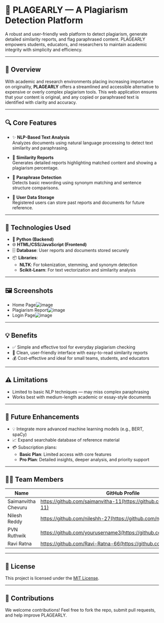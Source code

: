 # 📄 PLAGEARLY — A Plagiarism Detection Platform

A robust and user-friendly web platform to detect plagiarism, generate detailed similarity reports, and flag paraphrased content. PLAGEARLY empowers students, educators, and researchers to maintain academic integrity with simplicity and efficiency.

---

## 🚀 Overview

With academic and research environments placing increasing importance on originality, **PLAGEARLY** offers a streamlined and accessible alternative to expensive or overly complex plagiarism tools. This web application ensures that your content is original, and any copied or paraphrased text is identified with clarity and accuracy.

---

## 🔍 Core Features

- ✨ **NLP-Based Text Analysis**  
  Analyzes documents using natural language processing to detect text similarity and paraphrasing.

- 📄 **Similarity Reports**  
  Generates detailed reports highlighting matched content and showing a plagiarism percentage.

- 🔁 **Paraphrase Detection**  
  Detects basic rewording using synonym matching and sentence structure comparisons.

- 📂 **User Data Storage**  
  Registered users can store past reports and documents for future reference.

---

## 🧠 Technologies Used

- 🧰 **Python (Backend)**
- 🌐 **HTML/CSS/JavaScript (Frontend)**
- 🗄️ **Database**: User reports and documents stored securely
- 📦 **Libraries**:
  - **NLTK**: For tokenization, stemming, and synonym detection
  - **Scikit-Learn**: For text vectorization and similarity analysis

---

## 🖼️ Screenshots



- Home Page![image](https://github.com/user-attachments/assets/08eec000-174f-46b6-81dc-cfeb003ae57a)
- Plagiarism Report![image](https://github.com/user-attachments/assets/49fb54e0-77af-4289-b148-7b31a528a4f0)
- Login Page![image](https://github.com/user-attachments/assets/fe30606a-ac7c-469f-a068-f39ba08eee14)


---

## 💡 Benefits

- ✅ Simple and effective tool for everyday plagiarism checking
- 🧾 Clean, user-friendly interface with easy-to-read similarity reports
- 💰 Cost-effective and ideal for small teams, students, and educators

---

## ⚠️ Limitations

- Limited to basic NLP techniques — may miss complex paraphrasing
- Works best with medium-length academic or essay-style documents

---

## 🔮 Future Enhancements

- 💡 Integrate more advanced machine learning models (e.g., BERT, spaCy)
- 📈 Expand searchable database of reference material
- 💳 Subscription plans:
  - **Basic Plan**: Limited access with core features
  - **Pro Plan**: Detailed insights, deeper analysis, and priority support

---

## 🧑‍💻 Team Members

| Name       | GitHub Profile                          |
|------------|------------------------------------------|
| Saimanvitha Chevuru | https://github.com/saimanvitha-11(https://github.com/saimanvitha-11) |
| Nilesh Reddy | https://github.com/nileshh-27(https://github.com/nileshh-27) |
| PVN Ruthwik | https://github.com/yourusername3(https://github.com/yourusername3) |
| Ravi Ratna | https://github.com/Ravi-Ratna-66(https://github.com/Ravi-Ratna-66) |


---

## 📜 License

This project is licensed under the [MIT License](LICENSE).

---

## 🙌 Contributions

We welcome contributions! Feel free to fork the repo, submit pull requests, and help improve PLAGEARLY.

